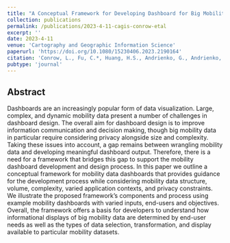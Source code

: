 ```yaml
---
title: "A Conceptual Framework for Developing Dashboard for Big Mobility Data"
collection: publications
permalink: /publications/2023-4-11-cagis-conrow-etal
excerpt: ''
date: 2023-4-11
venue: 'Cartography and Geographic Information Science'
paperurl: 'https://doi.org/10.1080/15230406.2023.2190164'
citation: 'Conrow, L., Fu, C.*, Huang, H.S., Andrienko, G., Andrienko, N., & Weibel. R. (2023). A Conceptual Framework for Developing Dashboard for Big Mobility Data. Cartography and Geographic Information Science.'
pubtype: 'journal'
---
```


## Abstract

Dashboards are an increasingly popular form of data visualization. Large, complex, and dynamic mobility data present a number of challenges in dashboard design. The overall aim for dashboard design is to improve information communication and decision making, though big mobility data in particular require considering privacy alongside size and complexity. Taking these issues into account, a gap remains between wrangling mobility data and developing meaningful dashboard output. Therefore, there is a need for a framework that bridges this gap to support the mobility dashboard development and design process. In this paper we outline a conceptual framework for mobility data dashboards that provides guidance for the development process while considering mobility data structure, volume, complexity, varied application contexts, and privacy constraints. We illustrate the proposed framework’s components and process using example mobility dashboards with varied inputs, end-users and objectives. Overall, the framework offers a basis for developers to understand how informational displays of big mobility data are determined by end-user needs as well as the types of data selection, transformation, and display available to particular mobility datasets.
